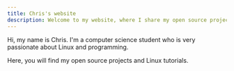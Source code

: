 ```yaml
---
title: Chris's website
description: Welcome to my website, where I share my open source projects and knowledge of Linux.
---
```


Hi, my name is Chris. I'm a computer science student who is very passionate about Linux and programming.

Here, you will find my open source projects and Linux tutorials.
